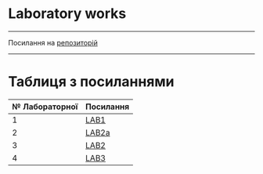 # Laboratory works
---

Посилання на [репозиторій](https://github.com/Ciel-Didux/TPIS)

---
# Таблиця з посиланнями
|№ Лабораторної|Посилання|
|---|---|
|1|[LAB1](https://github.com/Ciel-Didux/TPIS/tree/main/LAB_1)|
|2|[LAB2a](https://github.com/Ciel-Didux/TPIS/tree/main/LAB_2a)|
|3|[LAB2](https://github.com/Ciel-Didux/TPIS/tree/main/LAB_2)|
|4|[LAB3](https://github.com/Ciel-Didux/TPIS/tree/main/LAB_3)|
